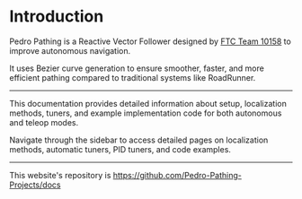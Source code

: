 # Introduction


Pedro Pathing is a Reactive Vector Follower designed by [FTC Team 10158](https://ftcscout.org/teams/10158?season=2023) to improve autonomous navigation. 

It uses Bezier curve generation to ensure smoother, faster, and more efficient pathing compared to traditional systems like RoadRunner.

---
This documentation provides detailed information about setup, localization methods, tuners, and example implementation code for both autonomous and teleop modes.

Navigate through the sidebar to access detailed pages on localization methods, automatic tuners, PID tuners, and code examples.

---

This website's repository is <https://github.com/Pedro-Pathing-Projects/docs>
